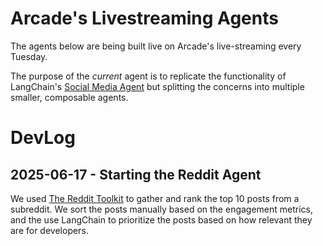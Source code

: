 # Arcade's Livestreaming Agents

The agents below are being built live on Arcade's live-streaming every Tuesday.

The purpose of the _current_ agent is to replicate the functionality of LangChain's
[Social Media Agent](https://github.com/langchain-ai/social-media-agent) but splitting
the concerns into multiple smaller, composable agents.

# DevLog

## 2025-06-17 - Starting the Reddit Agent
We used [The Reddit Toolkit](https://docs.arcade.dev/toolkits/social-communication/reddit) to gather and rank the top 10 posts from a subreddit. We sort the posts manually based on the engagement metrics, and the use LangChain to prioritize the posts based on how relevant they are for developers. 